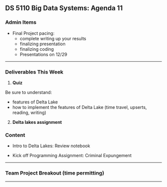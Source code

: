 ## DS 5110 Big Data Systems: Agenda 11

### Admin Items

- Final Project pacing:
  - complete writing up your results
  - finalizing presentation
  - finalizing coding
  - Presentations on 12/29

---

### Deliverables This Week

1) **Quiz**  

Be sure to understand:  
- features of Delta Lake
- how to implement the features of Delta Lake (time travel, upserts, reading, writing)

2) **Delta lakes assignment**


### Content 

- Intro to Delta Lakes: Review notebook

- Kick off Programming Assignment: Criminal Expungement

--- 

### Team Project Breakout (time permitting)

---

